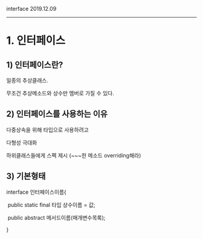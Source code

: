 interface																																							2019.12.09

---

# 1. 인터페이스

## 1) 인터페이스란?

일종의 추상클래스. 

무조건 추상메소드와 상수만 멤버로 가질 수 있다.







## 2) 인터페이스를 사용하는 이유

다중상속을 위해 타입으로 사용하려고 

다형성 극대화

하위클래스들에게 스펙 제시 (~~~한 메소드 overriding해라)







## 3) 기본형태

interface 인터페이스이름{

​	public static final 타입 상수이름 = 값;

​	public abstract 메서드이름(매개변수목록);

}

